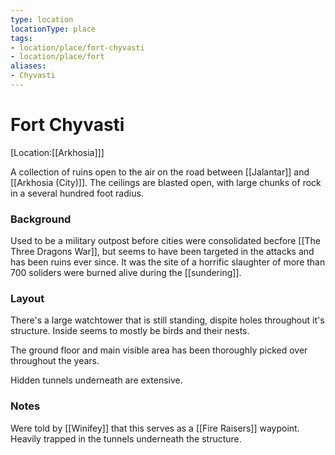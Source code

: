 ```yaml
---
type: location
locationType: place
tags: 
- location/place/fort-chyvasti
- location/place/fort
aliases:
- Chyvasti
---
```


# Fort Chyvasti
[Location:[[Arkhosia]]]


A collection of ruins open to the air on the road between [[Jalantar]] and [[Arkhosia (City)]]. The ceilings are blasted open, with large chunks of rock in a several hundred foot radius. 

### Background
Used to be a military outpost before cities were consolidated becfore [[The Three Dragons War]], but seems to have been targeted in the attacks and has been ruins ever since. It was the site of a horrific slaughter of more than 700 soliders were burned alive during the [[sundering]]. 

### Layout
There's a large watchtower that is still standing, dispite holes throughout it's structure. Inside seems to mostly be birds and their nests.

The ground floor and main visible area has been thoroughly picked over throughout the years.

Hidden tunnels underneath are extensive. 

### Notes
Were told by [[Winifey]] that this serves as a [[Fire Raisers]] waypoint. Heavily trapped in the tunnels underneath the structure. 
